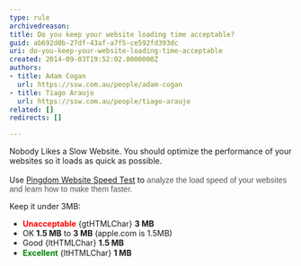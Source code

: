```yaml
---
type: rule
archivedreason: 
title: Do you keep your website loading time acceptable?
guid: ab692d0b-27df-43af-a7f5-ce592fd393dc
uri: do-you-keep-your-website-loading-time-acceptable
created: 2014-09-03T19:52:02.0000000Z
authors:
- title: Adam Cogan
  url: https://ssw.com.au/people/adam-cogan
- title: Tiago Araujo
  url: https://ssw.com.au/people/tiago-araujo
related: []
redirects: []

---
```



Nobody Likes a Slow Website. You should optimize the performance of your websites so it loads as quick as possible.
<br><excerpt class='endintro'></excerpt><br>
Use <a href="http&#58;//tools.pingdom.com/fpt/" target="_blank">Pingdom Website Speed Test​​​</a>&#160;to&#160;<span style="color&#58;#555555;font-family&#58;arial, helvetica, sans-serif;line-height&#58;normal;">analyze the load speed of your websites and learn how to make them faster.&#160;</span><div>Keep it under 3MB&#58;</div><div><ul><li><span style="line-height&#58;20px;"></span><span style="color&#58;#ff0000;"><b>Unacceptable</b></span> {gtHTMLChar} <b>3 MB</b></li><li>OK&#160;<b>1.5 MB</b> to <b>3 MB</b>&#160;(apple.com is 1.5MB)</li><li>Good&#160;{ltHTMLChar} <b>1.5 MB​</b></li><li><span style="color&#58;#008000;"><strong style="color&#58;#008000;"><span style="color&#58;#008000;">Excellent</span></strong></span> {ltHTMLChar} <b>1 MB</b><span style="line-height&#58;20px;"><br></span></li></ul></div>



